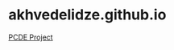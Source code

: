 # akhvedelidze.github.io
<a href = "https://akhvedelidze.github.io/PCDE-Activity-9.1/"> PCDE Project</a>
